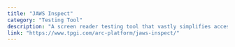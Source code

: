 ```yaml
---
title: "JAWS Inspect"
category: "Testing Tool"
description: "A screen reader testing tool that vastly simplifies accessibility and JAWS® compatibility testing by providing a text output of JAWS speech."
link: "https://www.tpgi.com/arc-platform/jaws-inspect/"
---
```


